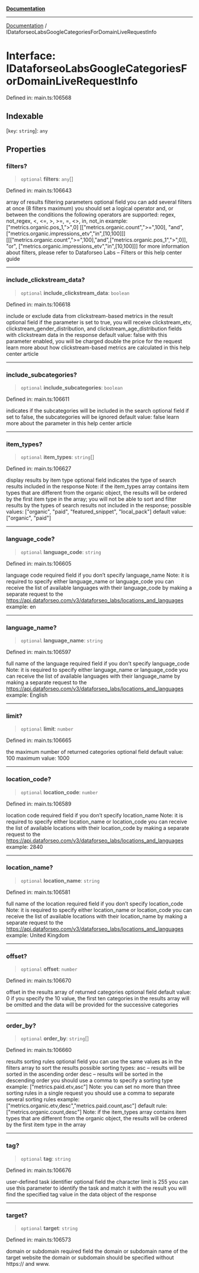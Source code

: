 [**Documentation**](../README.md)

***

[Documentation](../README.md) / IDataforseoLabsGoogleCategoriesForDomainLiveRequestInfo

# Interface: IDataforseoLabsGoogleCategoriesForDomainLiveRequestInfo

Defined in: main.ts:106568

## Indexable

\[`key`: `string`\]: `any`

## Properties

### filters?

> `optional` **filters**: `any`[]

Defined in: main.ts:106643

array of results filtering parameters
optional field
you can add several filters at once (8 filters maximum)
you should set a logical operator and, or between the conditions
the following operators are supported:
regex, not_regex, <, <=, >, >=, =, <>, in, not_in
example:
["metrics.organic.pos_1,">",0]
[["metrics.organic.count",">=",100],
"and",
["metrics.organic.impressions_etv","in",[10,100]]]
[[["metrics.organic.count",">=",100],"and",["metrics.organic.pos_1",">",0]],
"or",
["metrics.organic.impressions_etv","in",[10,100]]]
for more information about filters, please refer to Dataforseo Labs – Filters or this help center guide

***

### include\_clickstream\_data?

> `optional` **include\_clickstream\_data**: `boolean`

Defined in: main.ts:106618

include or exclude data from clickstream-based metrics in the result
optional field
if the parameter is set to true, you will receive clickstream_etv, clickstream_gender_distribution, and clickstream_age_distribution fields with clickstream data in the response
default value: false
with this parameter enabled, you will be charged double the price for the request
learn more about how clickstream-based metrics are calculated in this help center article

***

### include\_subcategories?

> `optional` **include\_subcategories**: `boolean`

Defined in: main.ts:106611

indicates if the subcategories will be included in the search
optional field
if set to false, the subcategories will be ignored
default value: false
learn more about the parameter in this help center article

***

### item\_types?

> `optional` **item\_types**: `string`[]

Defined in: main.ts:106627

display results by item type
optional field
indicates the type of search results included in the response
Note: if the item_types array contains item types that are different from the organic object, the results will be ordered by the first item type in the array; you will not be able to sort and filter results by the types of search results not included in the response;
possible values:
["organic", "paid", "featured_snippet", "local_pack"]
default value:
["organic", "paid"]

***

### language\_code?

> `optional` **language\_code**: `string`

Defined in: main.ts:106605

language code
required field if you don’t specify language_name
Note: it is required to specify either language_name or language_code
you can receive the list of available languages with their language_code by making a separate request to the
https://api.dataforseo.com/v3/dataforseo_labs/locations_and_languages
example:
en

***

### language\_name?

> `optional` **language\_name**: `string`

Defined in: main.ts:106597

full name of the language
required field if you don’t specify language_code
Note: it is required to specify either language_name or language_code
you can receive the list of available languages with their language_name by making a separate request to the
https://api.dataforseo.com/v3/dataforseo_labs/locations_and_languages
example:
English

***

### limit?

> `optional` **limit**: `number`

Defined in: main.ts:106665

the maximum number of returned categories
optional field
default value: 100
maximum value: 1000

***

### location\_code?

> `optional` **location\_code**: `number`

Defined in: main.ts:106589

location code
required field if you don’t specify location_name
Note: it is required to specify either location_name or location_code
you can receive the list of available locations with their location_code by making a separate request to the
https://api.dataforseo.com/v3/dataforseo_labs/locations_and_languages
example:
2840

***

### location\_name?

> `optional` **location\_name**: `string`

Defined in: main.ts:106581

full name of the location
required field if you don’t specify location_code
Note: it is required to specify either location_name or location_code
you can receive the list of available locations with their location_name by making a separate request to the
https://api.dataforseo.com/v3/dataforseo_labs/locations_and_languages
example:
United Kingdom

***

### offset?

> `optional` **offset**: `number`

Defined in: main.ts:106670

offset in the results array of returned categories 
optional field
default value: 0
if you specify the 10 value, the first ten categories in the results array will be omitted and the data will be provided for the successive categories

***

### order\_by?

> `optional` **order\_by**: `string`[]

Defined in: main.ts:106660

results sorting rules
optional field
you can use the same values as in the filters array to sort the results
possible sorting types:
asc – results will be sorted in the ascending order
desc – results will be sorted in the descending order
you should use a comma to specify a sorting type
example:
["metrics.paid.etv,asc"]
Note: you can set no more than three sorting rules in a single request
you should use a comma to separate several sorting rules
example:
["metrics.organic.etv,desc","metrics.paid.count,asc"]
default rule:
["metrics.organic.count,desc"]
Note: if the item_types array contains item types that are different from the organic object, the results will be ordered by the first item type in the array

***

### tag?

> `optional` **tag**: `string`

Defined in: main.ts:106676

user-defined task identifier
optional field
the character limit is 255
you can use this parameter to identify the task and match it with the result
you will find the specified tag value in the data object of the response

***

### target?

> `optional` **target**: `string`

Defined in: main.ts:106573

domain or subdomain
required field
the domain or subdomain name of the target website
the domain or subdomain should be specified without https:// and www.
